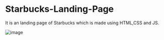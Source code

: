 # Starbucks-Landing-Page
It is an landing page of Starbucks which is made using HTML,CSS and JS.

![image](https://user-images.githubusercontent.com/95533401/192435111-499809ce-22ab-4f23-99fe-0849c61addf4.png)
